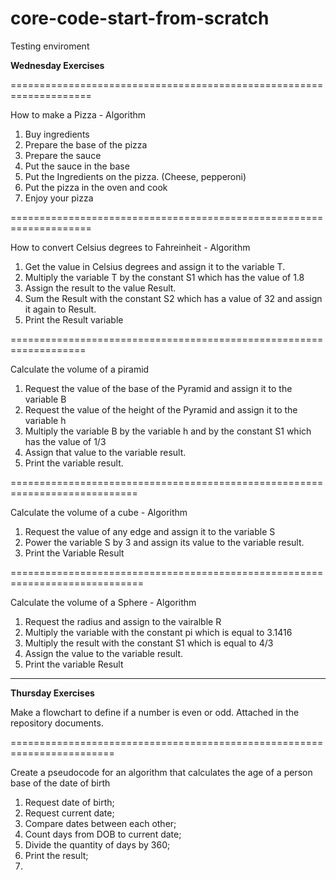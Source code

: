 # core-code-start-from-scratch
Testing enviroment


**Wednesday Exercises**

====================================================================


How to make a Pizza - Algorithm

1. Buy ingredients
2. Prepare the base of the pizza
3. Prepare the sauce
4. Put the sauce in the base
5. Put the Ingredients on the pizza. (Cheese, pepperoni)
6. Put the pizza in the oven and cook
7. Enjoy your pizza


====================================================================

How to convert Celsius degrees to Fahreinheit - Algorithm

1. Get the value in Celsius degrees and assign it to the variable T.
2. Multiply the variable T by the constant S1 which has the value of 1.8
3. Assign the result to the value Result.
4. Sum the Result with the constant S2 which has a value of 32 and assign it again to Result.
5. Print the Result variable


===================================================================


Calculate the volume of a piramid

1. Request the value of the base of the Pyramid and assign it to the variable B
2. Request the value of the height of the Pyramid and assign it to the variable h
3. Multiply the variable B by the variable h and by the constant S1 which has the value of 1/3
4. Assign that value to the variable result.
5. Print the variable result.


============================================================================


Calculate the volume of a cube - Algorithm

1. Request the value of any edge and assign it to the variable S
2. Power the variable S by 3 and assign its value to the variable result.
3. Print the Variable Result

=============================================================================

Calculate the volume of a Sphere - Algorithm

1. Request the radius and assign to the vairalble R
2. Multiply the variable with the constant pi which is equal to 3.1416
3. Multiply the result with the constant S1 which is equal to 4/3
4. Assign the value to the variable result.
5. Print the variable Result


************************************************************************

**Thursday Exercises**


Make a flowchart to define if a number is even or odd. Attached in the repository documents.


========================================================================

Create a pseudocode for an algorithm that calculates the age of a person base of the date of birth

1. Request date of birth;
2. Request current date;
3. Compare dates between each other;
4. Count days from DOB to current date;
5. Divide the quantity of days by 360;
6. Print the result;
7. 
